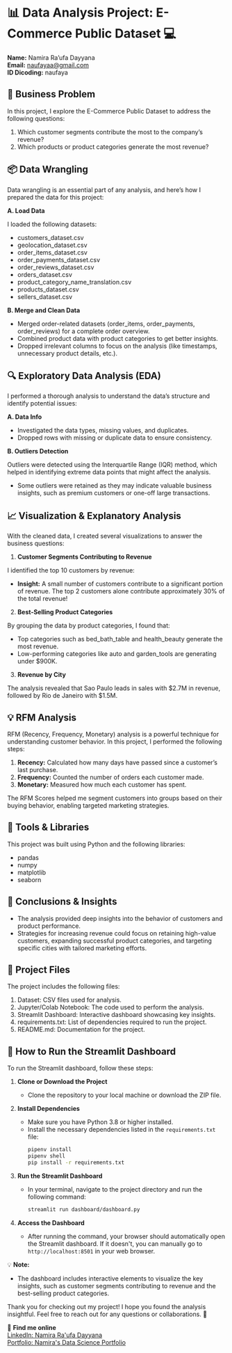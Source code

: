 # 📊 Data Analysis Project: E-Commerce Public Dataset 💻

**Name:** Namira Ra’ufa Dayyana  
**Email:** naufayaa@gmail.com  
**ID Dicoding:** naufaya

## 🚀 **Business Problem**

In this project, I explore the E-Commerce Public Dataset to address the following questions:
1. Which customer segments contribute the most to the company’s revenue?
2. Which products or product categories generate the most revenue?

## 📦 **Data Wrangling**

Data wrangling is an essential part of any analysis, and here’s how I prepared the data for this project:

**A. Load Data**

I loaded the following datasets:
- customers_dataset.csv
- geolocation_dataset.csv
- order_items_dataset.csv
- order_payments_dataset.csv
- order_reviews_dataset.csv
- orders_dataset.csv
- product_category_name_translation.csv
- products_dataset.csv
- sellers_dataset.csv

**B. Merge and Clean Data**
- Merged order-related datasets (order_items, order_payments, order_reviews) for a complete order overview.
- Combined product data with product categories to get better insights.
- Dropped irrelevant columns to focus on the analysis (like timestamps, unnecessary product details, etc.).

## 🔍 **Exploratory Data Analysis (EDA)**

I performed a thorough analysis to understand the data’s structure and identify potential issues:

**A. Data Info**
- Investigated the data types, missing values, and duplicates.
- Dropped rows with missing or duplicate data to ensure consistency.

**B. Outliers Detection**

Outliers were detected using the Interquartile Range (IQR) method, which helped in identifying extreme data points that might affect the analysis.
- Some outliers were retained as they may indicate valuable business insights, such as premium customers or one-off large transactions.

## 📈 **Visualization & Explanatory Analysis**

With the cleaned data, I created several visualizations to answer the business questions:

1. **Customer Segments Contributing to Revenue**

I identified the top 10 customers by revenue:
- **Insight:** A small number of customers contribute to a significant portion of revenue. The top 2 customers alone contribute approximately 30% of the total revenue!

2. **Best-Selling Product Categories**

By grouping the data by product categories, I found that:
- Top categories such as bed_bath_table and health_beauty generate the most revenue.
- Low-performing categories like auto and garden_tools are generating under $900K.

3. **Revenue by City**

The analysis revealed that Sao Paulo leads in sales with $2.7M in revenue, followed by Rio de Janeiro with $1.5M.

## 💡 **RFM Analysis**

RFM (Recency, Frequency, Monetary) analysis is a powerful technique for understanding customer behavior. In this project, I performed the following steps:
1. **Recency:** Calculated how many days have passed since a customer’s last purchase.
2. **Frequency:** Counted the number of orders each customer made.
3. **Monetary:** Measured how much each customer has spent.

The RFM Scores helped me segment customers into groups based on their buying behavior, enabling targeted marketing strategies.

## 🔨 **Tools & Libraries**

This project was built using Python and the following libraries:
- pandas
- numpy
- matplotlib
- seaborn

## 💬 **Conclusions & Insights**
- The analysis provided deep insights into the behavior of customers and product performance.
- Strategies for increasing revenue could focus on retaining high-value customers, expanding successful product categories, and targeting specific cities with tailored marketing efforts.

## 📂 **Project Files**

The project includes the following files:
1. Dataset: CSV files used for analysis.
2. Jupyter/Colab Notebook: The code used to perform the analysis.
3. Streamlit Dashboard: Interactive dashboard showcasing key insights.
4. requirements.txt: List of dependencies required to run the project.
5. README.md: Documentation for the project.

## 🚀 **How to Run the Streamlit Dashboard**

To run the Streamlit dashboard, follow these steps:

1. **Clone or Download the Project**
   - Clone the repository to your local machine or download the ZIP file.

2. **Install Dependencies**
   - Make sure you have Python 3.8 or higher installed.
   - Install the necessary dependencies listed in the `requirements.txt` file:
     ```bash
     pipenv install
     pipenv shell
     pip install -r requirements.txt
     ```

3. **Run the Streamlit Dashboard**
   - In your terminal, navigate to the project directory and run the following command:
     ```bash
     streamlit run dashboard/dashboard.py
     ```

4. **Access the Dashboard**
   - After running the command, your browser should automatically open the Streamlit dashboard. If it doesn't, you can manually go to `http://localhost:8501` in your web browser.

💡 **Note:**
- The dashboard includes interactive elements to visualize the key insights, such as customer segments contributing to revenue and the best-selling product categories.

Thank you for checking out my project! I hope you found the analysis insightful. Feel free to reach out for any questions or collaborations. 🚀

🔗 **Find me online**  
[LinkedIn: Namira Ra'ufa Dayyana](https://www.linkedin.com/in/namira-ra-ufa-dayyana-a5a909251/)  
[Portfolio: Namira's Data Science Portfolio](https://www.datascienceportfol.io/naufaya)
